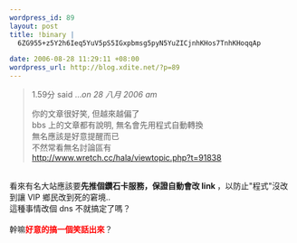 ```yaml
--- 
wordpress_id: 89
layout: post
title: !binary |
  6ZG955+z5Y2h6Ieq5YuV5pS5IGxpbmsg5pyN5YuZICjnhKHos7TnhKHoqqAp

date: 2006-08-28 11:29:11 +08:00
wordpress_url: http://blog.xdite.net/?p=89
---
```

<blockquote><p><span class="commentnum">1.</span>59分 said &hellip;<em>on 28 八月 2006 am</em> 			 						 			</p>你的文章很好笑, 但越來越偏了<br /> bbs 上的文章都有說明, 無名會先用程式自動轉換<br /> 無名應該是好意提醒而已<br /> 不然常看無名討論區有<br /><a href="http://www.wretch.cc/hala/viewtopic.php?t=91838" onclick="javascript:urchinTracker (&#39;/outbound/www.wretch.cc&#39;);">http://www.wretch.cc/hala/viewtopic.php?t=91838</a><br /></blockquote> <br />看來有名大站應該要<strong>先推個鑽石卡服務，保證自動會改 link </strong>，以防止&quot;程式&quot;沒改到讓 VIP 鄉民改到死的窘境..<br />這種事情改個 dns 不就搞定了嗎？<br /><br />幹嘛<font color="#ff0000"><strong>好意的搞一個笑話出來</strong></font>？<br /><br />
